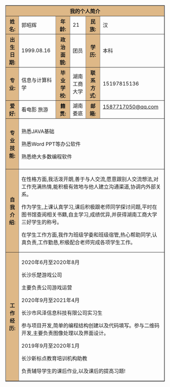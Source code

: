 
<html>

 
<table border="1" align="center" cellpadding="10" width="800">
<tr>
    <th colspan="7" bgcolor="BurlyWood" >我的个人简介</th>
</tr>
 
<tr>
    <th bgcolor="BurlyWood">姓名:</th>
    <td> 郭昭辉</td>
    <th bgcolor="BurlyWood">年龄:</th>
    <td>21</td>
    <th bgcolor="BurlyWood">民族:</th>
    <td>汉</td>
    
</tr>
 
<tr>
    <th bgcolor="BurlyWood">出生日期:</th>
    <td>1999.08.16</td>
    <th bgcolor="BurlyWood">政治面貌:</th>
    <td>团员</td>
    <th bgcolor="BurlyWood">学历:</th>
    <td>本科</td>
</tr>
 
<tr>
    <th bgcolor="BurlyWood">专业:</th>
    <td>信息与计算科学</td>
    <th bgcolor="BurlyWood">毕业学校:</th>
    <td>湖南工商大学</td>
    <th bgcolor="BurlyWood">联系方式:</th>
    <td>15197815136</td>
</tr>
 
<tr>
     <th bgcolor="BurlyWood">爱好:</th>
     <td>看电影 旅游</td>
     <th bgcolor="BurlyWood">籍贯:</th>
     <td>湖南娄底</td>
     <th bgcolor="BurlyWood">邮箱:</th>
     <td colspan="2"<p><a  href="mailto:1587717050@qq.com?subject=Hello%20again">1587717050@qq.com </a></p></td>
</tr>
 
<tr>
     <th height="160" bgcolor="BurlyWood">专业技能:</th>
     <td colspan="6">
   <p>熟悉JAVA基础</p>
   <p>熟悉Word PPT等办公软件</p>
   <p>熟悉绝大多数编程软件</p>
    </td>
</tr>
 
<tr>
     <th height="160" bgcolor="BurlyWood"> 自我介绍:</th>
     <td colspan="6">
    <p>在性格方面,我活泼开朗,善于与人交流,愿意跟别人交流想法,对工作充满热情,能积极有效地与他人建立沟通渠道,协调内外部关系。</p>
    <p>作为学生,上课认真学习,课后积极跟老师同学探讨问题,平时在图书馆查阅相关书籍,自主学习,成绩优异,并获得湖南工商大学三好学生的称号。</p>
    <p>在学生工作方面,我作为班级学委和班级宿管,热心帮助同学,认真负责,工作勤恳,积极配合老师完成各项学生工作。</p>
</tr>
 
<tr>
     <th height="160" bgcolor="BurlyWood">工作经历:</th>
     <td colspan="6">
    <p>2020年6月至2020年8月

长沙乐楚游戏公司

主要负责公司游戏运营</p>
    <p>2020年9月至2021年4月

长沙市风泽信息科技有限公司实习生

参与项目开发,简单的编程结构创建以及代码填写。参与二维码开发,主要负责图像处理以及界面设计。</p>
    <p>2019年9月至2020年1月

长沙新标点教育培训机构助教

负责辅导学生的课后作业,以及课后的提高习题!</p>
</tr>
 
</body>
 
</html>
